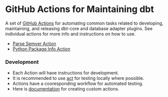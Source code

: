 # GitHub Actions for Maintaining dbt

A set of [GitHub Actions](https://github.com/features/actions) for automating common tasks related to developing, maintaining, and releasing dbt-core and database adapter plugins. See individual actions for more info and instructions on how to use.

- [Parse Semver Action](parse-semver)
- [Python Package Info Action](py-package-info)

### Development

- Each Action will have instructions for development.
- It is recommended to use [act](https://github.com/nektos/act) for testing locally where possible.
- Actions have a cooresponding workflow for automated testing.
- Here is [documentation](https://docs.github.com/en/actions/creating-actions) for creating custom actions.
